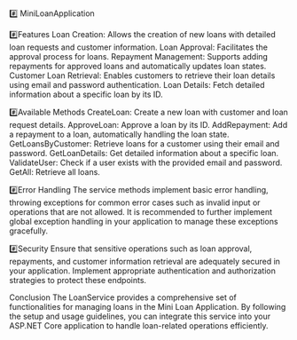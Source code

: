 #️⃣ MiniLoanApplication


#️⃣Features
Loan Creation: Allows the creation of new loans with detailed loan requests and customer information.
Loan Approval: Facilitates the approval process for loans.
Repayment Management: Supports adding repayments for approved loans and automatically updates loan states.
Customer Loan Retrieval: Enables customers to retrieve their loan details using email and password authentication.
Loan Details: Fetch detailed information about a specific loan by its ID.

#️⃣Available Methods
CreateLoan: Create a new loan with customer and loan request details.
ApproveLoan: Approve a loan by its ID.
AddRepayment: Add a repayment to a loan, automatically handling the loan state.
GetLoansByCustomer: Retrieve loans for a customer using their email and password.
GetLoanDetails: Get detailed information about a specific loan.
ValidateUser: Check if a user exists with the provided email and password.
GetAll: Retrieve all loans.

#️⃣Error Handling
The service methods implement basic error handling, throwing exceptions for common error cases such as invalid input or operations that are not allowed. It is recommended to further implement global exception handling in your application to manage these exceptions gracefully.

#️⃣Security
Ensure that sensitive operations such as loan approval, repayments, and customer information retrieval are adequately secured in your application. Implement appropriate authentication and authorization strategies to protect these endpoints.

Conclusion
The LoanService provides a comprehensive set of functionalities for managing loans in the Mini Loan Application. By following the setup and usage guidelines, you can integrate this service into your ASP.NET Core application to handle loan-related operations efficiently.
